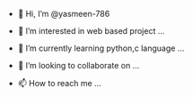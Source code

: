 - 👋 Hi, I’m @yasmeen-786
- 👀 I’m interested in web based project ...


- 🌱 I’m currently learning python,c language ...
- 💞️ I’m looking to collaborate on ...
- 📫 How to reach me ...

<!---
yasmeen-786/yasmeen-786 is a ✨ special ✨ repository because its `README.md` (this file) appears on your GitHub profile.
You can click the Preview link to take a look at your changes.
--->
